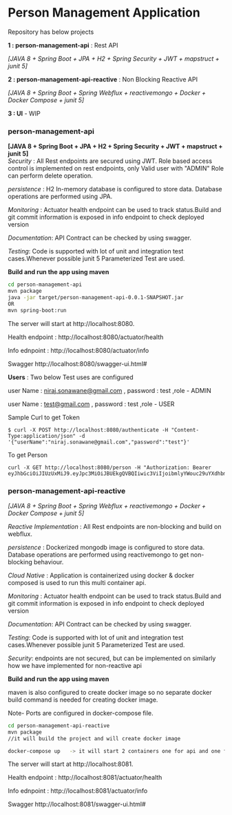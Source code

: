 # Person Management Application #
Repository has below projects 

**1 : person-management-api** : Rest API 

*[JAVA 8 + Spring Boot + JPA + H2 + Spring Security + JWT + mapstruct + junit 5]*

**2 : person-management-api-reactive** : Non Blocking Reactive API 

*[JAVA 8 + Spring Boot + Spring Webflux + reactivemongo + Docker + Docker Compose + junit 5]*                                      

**3 : UI** - WIP


 ### person-management-api ###  
 **[JAVA 8 + Spring Boot + JPA + H2 + Spring Security + JWT + mapstruct + junit 5]**  
*Security* : All Rest endpoints are secured using JWT. Role based access control is implemented on rest endpoints, only Valid user with "ADMIN" Role can perform delete operation.

*persistence* : H2 In-memory database is configured to store data. Database operations are performed using JPA.   

*Monitoring* : Actuator health endpoint can be used to track status.Build and git commit information is exposed in info endpoint to check deployed version

*Documentation*: API Contract can be checked by using swagger.

*Testing*: Code is supported with lot of unit and integration test cases.Whenever possible junit 5 Parameterized Test are used. 

**Build and run the app using maven**

```bash
cd person-management-api
mvn package
java -jar target/person-management-api-0.0.1-SNAPSHOT.jar
OR 
mvn spring-boot:run
```
The server will start at http://localhost:8080.

Health endpoint : http://localhost:8080/actuator/health

Info ednpoint : http://localhost:8080/actuator/info

Swagger http://localhost:8080/swagger-ui.html#

**Users** : Two below Test uses are configured

user Name : niraj.sonawane@gmail.com , password : test ,role - ADMIN

user Name : test@gmail.com , password : test ,role - USER

Sample Curl to get Token 
```
$ curl -X POST http://localhost:8080/authenticate -H "Content-Type:application/json" -d '{"userName":"niraj.sonawane@gmail.com","password":"test"}'
  ```
To get Person  
```
curl -X GET http://localhost:8080/person -H "Authorization: Bearer eyJhbGciOiJIUzUxMiJ9.eyJpc3MiOiJBUEkgQVBQIiwic3ViIjoibmlyYWouc29uYXdhbmVAZ21haWwuY29tIiwiaWF0IjoxNTc5ODEzODk5LCJleHAiOjE1Nzk4NjM4OTksIlJvbGVzIjpbIlJPTEVfQURNSU4iXX0.z02f5X9rBJA5uIUcLCc2rRi11_F2wc75nKRSqS1bqaWI5g2TXoMmeqZp3C56NdUPv6TsuipfbB2R7rC6_OzSOg"
```
  
### person-management-api-reactive ###  

*[JAVA 8 + Spring Boot + Spring Webflux + reactivemongo + Docker + Docker Compose + junit 5]*                                      
 
*Reactive Implementation* : All Rest endpoints are non-blocking and build on webflux. 

*persistence* : Dockerized mongodb image is configured to store data. Database operations are performed using reactivemongo to get non-blocking behaviour.   

*Cloud Native* : Application is containerized using docker & docker composed is used to run this multi container api.  

*Monitoring* : Actuator health endpoint can be used to track status.Build and git commit information is exposed in info endpoint to check deployed version

*Documentation*: API Contract can be checked by using swagger.

*Testing*: Code is supported with lot of unit and integration test cases.Whenever possible junit 5 Parameterized Test are used. 

*Security*: endpoints are not secured, but can be implemented on similarly how we have implemented for non-reactive api   

**Build and run the app using maven** 

maven is also configured to create docker image so no separate docker build command is needed for creating docker image.   

Note- Ports are configured in docker-compose file. 

```bash
cd person-management-api-reactive
mvn package
//it will build the project and will create docker image

docker-compose up   -> it will start 2 containers one for api and one for mongodb 

```
The server will start at http://localhost:8081.

Health endpoint : http://localhost:8081/actuator/health

Info ednpoint : http://localhost:8081/actuator/info

Swagger http://localhost:8081/swagger-ui.html#

